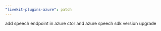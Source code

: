 ```yaml
---
"livekit-plugins-azure": patch
---
```


add speech endpoint in azure ctor and azure speech sdk version upgrade
